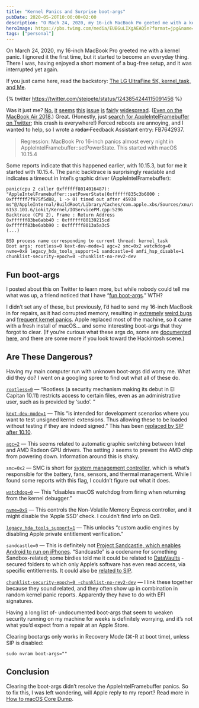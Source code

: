 ```yaml
---
title: "Kernel Panics and Surprise boot-args"
pubDate: 2020-05-20T10:00:00+02:00
description: "O Mach 24, 2020, my 16-ich MacBook Po geeted me with a keel paic."
heroImage: https://pbs.twimg.com/media/EUBGuLIXgAEAQ5n?format=jpg&name=4096x4096
tags: ["personal"]
---
```


On March 24, 2020, my 16-inch MacBook Pro greeted me with a kernel panic. I ignored it the first time, but it started to become an everyday thing. There I was, having enjoyed a short moment of a bug-free setup, and it was interrupted yet again.

If you just came here, read the backstory: [The LG UltraFine 5K, kernel_task, and Me](/posts/the-lgultrafine5k-kerneltask-and-me/).

{% twitter https://twitter.com/steipete/status/1243854244115091456 %}

Was it just me? [No](https://twitter.com/jernejv/status/1243854771905273857?s=20), [it](https://twitter.com/SergejBerisaj/status/1243857963724558337?s=20) [seems](https://twitter.com/AlexManzer/status/1244606008955146240?s=20) [this](https://twitter.com/lostincode/status/1243900563902717953?s=20) [issue](https://twitter.com/collinluke/status/1251668176296910849?s=20) [is](https://twitter.com/pagetable/status/1244599318151155712?s=20) [fairly](https://twitter.com/BarrosMyles/status/1244021525562474497?s=20) [widespread](https://twitter.com/slaven/status/1244532699139731456?s=20). ([Even on the MacBook Air 2018](https://twitter.com/AVMatiushkin/status/1249671960713482240?s=20).) Great. (Honestly, just [search for AppleIntelFramebuffer on Twitter](https://twitter.com/search?q=AppleIntelFramebuffer&src=typed_query); this crash is everywhere!) Forced reboots are annoying, and I wanted to help, so I wrote a r̶a̶d̶a̶r̶ Feedback Assistant entry: FB7642937.

>Regression: MacBook Pro 16-inch panics almost every night in AppleIntelFramebuffer::setPowerState. This started with macOS 10.15.4

Some reports indicate that this happened earlier, with 10.15.3, but for me it started with 10.15.4. The panic backtrace is surprisingly readable and indicates a timeout in Intel’s graphic driver (AppleIntelFramebuffer):

```
panic(cpu 2 caller 0xffffff8014016487): "AppleIntelFramebuffer::setPowerState(0xffffff835c3b6000 : 0xffffff7f975f5d88, 1 -> 0) timed out after 45938 ms"@/AppleInternal/BuildRoot/Library/Caches/com.apple.xbs/Sources/xnu/xnu-6153.101.6/iokit/Kernel/IOServicePM.cpp:5296
Backtrace (CPU 2), Frame : Return Address
0xffffff83be6abb40 : 0xffffff80139215cd 
0xffffff83be6abb90 : 0xffffff8013a5a3c5 
(...)

BSD process name corresponding to current thread: kernel_task
Boot args: rootless=0 kext-dev-mode=1 agc=2 smc=0x2 watchdog=0 nvme=0x9 legacy_hda_tools_support=1 sandcastle=0 amfi_hsp_disable=1 chunklist-security-epoch=0 -chunklist-no-rev2-dev
```

## Fun boot-args

I posted about this on Twitter to learn more, but while nobody could tell me what was up, a friend noticed that I have “[fun boot-args](https://twitter.com/NSBiscuit/status/1243294676985294849?s=20).” WTH? 

I didn’t set any of these, but previously, I’d had to send my 16-inch MacBook in for repairs, as it had corrupted memory, resulting in [extremely](https://twitter.com/steipete/status/1230925689098002433) [weird bugs](https://twitter.com/jckarter/status/1230253181495459841) and [frequent kernel panics](https://twitter.com/gparker/status/1231155681991909376). Apple replaced most of the machine, so it came with a fresh install of macOS... and some interesting boot-args that they forgot to clear. (If you’re curious what these args do, some are [documented here](https://superuser.com/questions/255176/is-there-a-list-of-available-boot-args-for-darwin-os-x), and there are some more if you look toward the Hackintosh scene.)

## Are These Dangerous?

Having my main computer run with unknown boot-args did worry me. What did they do? I went on a googling spree to find out what all of these do.

[`rootless=0`](https://www.cryptomonkeys.com/2015/07/osx-rootless-boot-args/) — “Rootless (a security mechanism making its debut in El Capitan 10.11) restricts access to certain files, even as an administrative user, such as is provided by ‘sudo’. ”

[`kext-dev-mode=1`](https://apple.stackexchange.com/questions/311065/what-does-setting-boot-args-kext-dev-mode-do-to-set-the-serial-port) — This “is intended for development scenarios where you want to test unsigned kernel extensions. Thus allowing these to be loaded without testing if they are indeed signed.” This has been [replaced by SIP after 10.10](https://twitter.com/pmjordan/status/1264298856495435778?s=20).

[`agc=2`](https://gist.github.com/blackgate/17ac402e35d2f7e0f1c9708db3dc7a44) — This seems related to automatic graphic switching between Intel and AMD Radeon GPU drivers. The setting `2` seems to prevent the AMD chip from powering down. Information around this is shaky.

`smc=0x2` — SMC is short for [system management controller](https://support.apple.com/en-us/HT201295), which is what’s responsible for the battery, fans, sensors, and thermal management. While I found some reports with this flag, I couldn’t figure out what it does.

[`watchdog=0`](http://www.hari.xyz/2019/01/setting-up-os-x-for-kernel-debugging.html) — This “disables macOS watchdog from firing when returning from the kernel debugger.”

[`nvme=0x9`](https://pikeralpha.wordpress.com/2016/06/15/nvme-boot-argument/) — This controls the Non-Volatile Memory Express controller, and it might disable the ‘Apple SSD’ check. I couldn’t find info on 0x9.

[`legacy_hda_tools_support=1`](https://github.com/acidanthera/AppleALC/blob/master/AppleALC/kern_alc.cpp) — This unlocks “custom audio engines by disabling Apple private entitlement verification.”

`sandcastle=0` — This is definitely not [Project Sandcastle, which enables Android to run on iPhones](https://arstechnica.com/gadgets/2020/03/project-sandcastle-brings-android-to-the-iphone/). “Sandcastle” is a codename for something Sandbox-related; some birdies told me it could be related to [DataVaults](https://eclecticlight.co/2018/10/25/no-entry-%E2%9B%94%EF%B8%8F-access-controls-in-mojave/) - secured folders to which only Apple’s software has even read access, via specific entitlements. It could also be [related to SIP](https://twitter.com/stroughtonsmith/status/1264299624585715717?s=20).

[`chunklist-security-epoch=0 -chunklist-no-rev2-dev`](https://gist.github.com/devzer01/e24dc78150d574ade3382eaddaf1827a) — I link these together because they sound related, and they often show up in combination in random kernel panic reports. Apparently they have to do with EFI signatures.

Having a long list of- undocumented boot-args that seem to weaken security running on my machine for weeks is definitely worrying, and it’s not what you’d expect from a repair at an Apple Store.

Clearing bootargs only works in Recovery Mode (⌘-R at boot time), unless SIP is disabled:

```
sudo nvram boot-args=""
```

## Conclusion

Clearing the boot-args didn’t resolve the AppleIntelFramebuffer panics. So to fix this, I was left wondering, will Apple reply to my report? Read more in [How to macOS Core Dump](/posts/how-to-macos-core-dump/).
